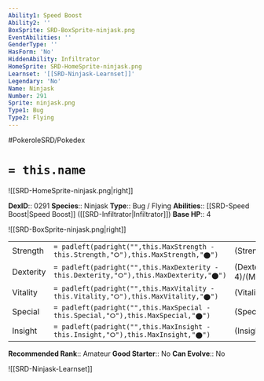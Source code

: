 ```yaml
---
Ability1: Speed Boost
Ability2: ''
BoxSprite: SRD-BoxSprite-ninjask.png
EventAbilities: ''
GenderType: ''
HasForm: 'No'
HiddenAbility: Infiltrator
HomeSprite: SRD-HomeSprite-ninjask.png
Learnset: '[[SRD-Ninjask-Learnset]]'
Legendary: 'No'
Name: Ninjask
Number: 291
Sprite: ninjask.png
Type1: Bug
Type2: Flying
---
```


#PokeroleSRD/Pokedex

# `= this.name`

![[SRD-HomeSprite-ninjask.png|right]]

**DexID**:: 0291
**Species**:: Ninjask
**Type**:: Bug / Flying
**Abilities**:: [[SRD-Speed Boost|Speed Boost]] ([[SRD-Infiltrator|Infiltrator]])
**Base HP**:: 4

![[SRD-BoxSprite-ninjask.png|right]]

|           |                                                                                        |                                          |
| --------- | -------------------------------------------------------------------------------------- | ---------------------------------------- |
| Strength  | `= padleft(padright("",this.MaxStrength - this.Strength,"⭘"),this.MaxStrength,"⬤")`    | (Strength::2)/(MaxStrength::5)   |
| Dexterity | `= padleft(padright("",this.MaxDexterity - this.Dexterity,"⭘"),this.MaxDexterity,"⬤")` | (Dexterity:: 4)/(MaxDexterity::8) |
| Vitality  | `= padleft(padright("",this.MaxVitality - this.Vitality,"⭘"),this.MaxVitality,"⬤")`    | (Vitality::2)/(MaxVitality::4)   |
| Special   | `= padleft(padright("",this.MaxSpecial - this.Special,"⭘"),this.MaxSpecial,"⬤")`       | (Special::2)/(MaxSpecial::4)     |
| Insight   | `= padleft(padright("",this.MaxInsight - this.Insight,"⭘"),this.MaxInsight,"⬤")`       | (Insight::2)/(MaxInsight::4)     |

**Recommended Rank**:: Amateur
**Good Starter**:: No
**Can Evolve**:: No

![[SRD-Ninjask-Learnset]]